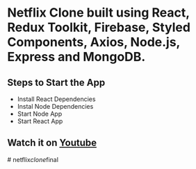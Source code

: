 # Netflix Clone built using React, Redux Toolkit, Firebase, Styled Components, Axios, Node.js, Express and MongoDB.

## Steps to Start the App

+ Install React Dependencies
+ Instal Node Dependencies
+ Start Node App
+ Start React App


## Watch it on [Youtube](https://www.youtube.com/watch?v=HgaJW2I4Mbk)

#   n e t f l i x _ c l o n e _ f i n a l  
 